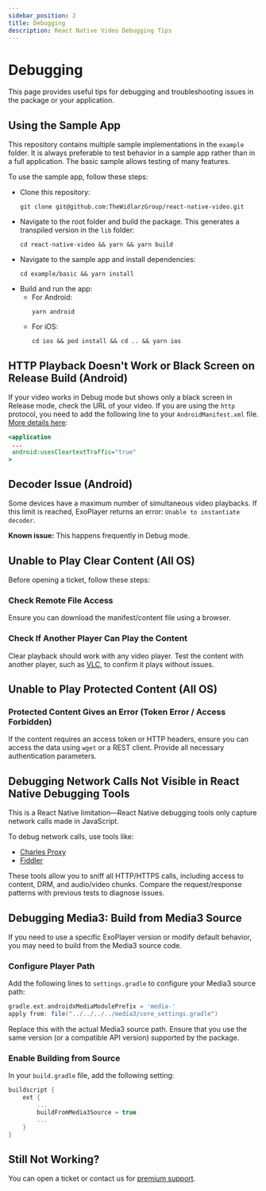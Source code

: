 ```yaml
---
sidebar_position: 2
title: Debugging
description: React Native Video Debugging Tips
---
```

# Debugging

This page provides useful tips for debugging and troubleshooting issues in the package or your application.

## Using the Sample App

This repository contains multiple sample implementations in the `example` folder. It is always preferable to test behavior in a sample app rather than in a full application. The basic sample allows testing of many features.

To use the sample app, follow these steps:

- Clone this repository:
  ```shell
  git clone git@github.com:TheWidlarzGroup/react-native-video.git
  ```
- Navigate to the root folder and build the package. This generates a transpiled version in the `lib` folder:
  ```shell
  cd react-native-video && yarn && yarn build
  ```
- Navigate to the sample app and install dependencies:
  ```shell
  cd example/basic && yarn install
  ```
- Build and run the app:
    - For Android:
      ```shell
      yarn android
      ```
    - For iOS:
      ```shell
      cd ios && pod install && cd .. && yarn ios
      ```

## HTTP Playback Doesn't Work or Black Screen on Release Build (Android)

If your video works in Debug mode but shows only a black screen in Release mode, check the URL of your video. If you are using the `http` protocol, you need to add the following line to your `AndroidManifest.xml` file. [More details here](https://developer.android.com/guide/topics/manifest/application-element#usesCleartextTraffic):

```xml
<application
 ...
 android:usesCleartextTraffic="true"
>
```

## Decoder Issue (Android)

Some devices have a maximum number of simultaneous video playbacks. If this limit is reached, ExoPlayer returns an error: `Unable to instantiate decoder`.

**Known issue:** This happens frequently in Debug mode.

## Unable to Play Clear Content (All OS)

Before opening a ticket, follow these steps:

### Check Remote File Access

Ensure you can download the manifest/content file using a browser.

### Check If Another Player Can Play the Content

Clear playback should work with any video player. Test the content with another player, such as [VLC](https://www.videolan.org/vlc/), to confirm it plays without issues.

## Unable to Play Protected Content (All OS)

### Protected Content Gives an Error (Token Error / Access Forbidden)

If the content requires an access token or HTTP headers, ensure you can access the data using `wget` or a REST client. Provide all necessary authentication parameters.

## Debugging Network Calls Not Visible in React Native Debugging Tools

This is a React Native limitation—React Native debugging tools only capture network calls made in JavaScript.

To debug network calls, use tools like:
- [Charles Proxy](https://www.charlesproxy.com/)
- [Fiddler](https://www.telerik.com/fiddler)

These tools allow you to sniff all HTTP/HTTPS calls, including access to content, DRM, and audio/video chunks. Compare the request/response patterns with previous tests to diagnose issues.

## Debugging Media3: Build from Media3 Source

If you need to use a specific ExoPlayer version or modify default behavior, you may need to build from the Media3 source code.

### Configure Player Path

Add the following lines to `settings.gradle` to configure your Media3 source path:

```gradle
gradle.ext.androidxMediaModulePrefix = 'media-'
apply from: file("../../../../media3/core_settings.gradle")
```

Replace this with the actual Media3 source path. Ensure that you use the same version (or a compatible API version) supported by the package.

### Enable Building from Source

In your `build.gradle` file, add the following setting:

```gradle
buildscript {
    ext {
        ...
        buildFromMedia3Source = true
        ...
    }
}
```

## Still Not Working?

You can open a ticket or contact us for [premium support](https://www.thewidlarzgroup.com/?utm_source=rnv&utm_medium=docs&utm_campaign=debugging&utm_id=enterprise#Contact).

